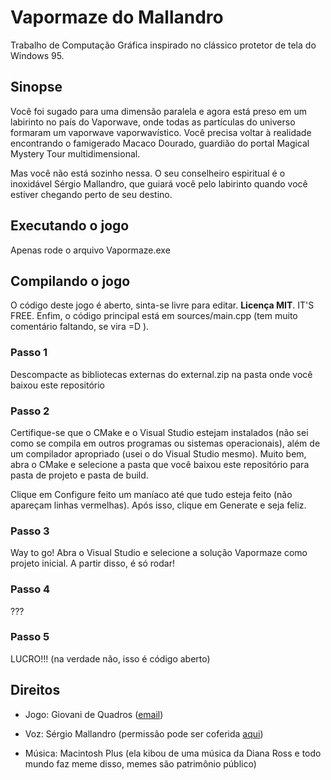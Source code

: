 # Vapormaze do Mallandro

Trabalho de Computação Gráfica inspirado no clássico protetor de tela do Windows 95.

## Sinopse
Você foi sugado para uma dimensão paralela e agora está preso em um labirinto no país do Vaporwave, onde todas as partículas do universo formaram um vaporwave vaporwavístico. Você precisa voltar à realidade encontrando o famigerado Macaco Dourado, guardião do portal Magical Mystery Tour multidimensional.

Mas você não está sozinho nessa. O seu conselheiro espiritual é o inoxidável Sérgio Mallandro, que guiará você pelo labirinto quando você estiver chegando perto de seu destino.

## Executando o jogo

Apenas rode o arquivo Vapormaze.exe

## Compilando o jogo

O código deste jogo é aberto, sinta-se livre para editar. **Licença MIT**. IT'S FREE. Enfim, o código principal está em sources/main.cpp (tem muito comentário faltando, se vira =D ). 

### Passo 1
Descompacte as bibliotecas externas do external.zip na pasta onde você baixou este repositório
### Passo 2

Certifique-se que o CMake e o Visual Studio estejam instalados (não sei como se compila em outros programas ou sistemas operacionais), além de um compilador apropriado (usei o do Visual Studio mesmo). Muito bem, abra o CMake e selecione a pasta que você baixou este repositório para pasta de projeto e pasta de build.

Clique em Configure feito um maníaco até que tudo esteja feito (não apareçam linhas vermelhas). Após isso, clique em Generate e seja feliz.

### Passo 3
Way to go! Abra o Visual Studio e selecione a solução Vapormaze como projeto inicial. A partir disso, é só rodar!

### Passo 4
???

### Passo 5
LUCRO!!! (na verdade não, isso é código aberto)

## Direitos

* Jogo: Giovani de Quadros ([email])
* Voz: Sérgio Mallandro (permissão pode ser coferida [aqui])
* Música: Macintosh Plus (ela kibou de uma música da Diana Ross e todo mundo faz meme disso, memes são patrimônio público)

	[email]: <mailto:gdqrodrigues@inf.ufpel.edu.br>
	[aqui]: <https://twitter.com/MallandroSergio/status/746321864167927808>